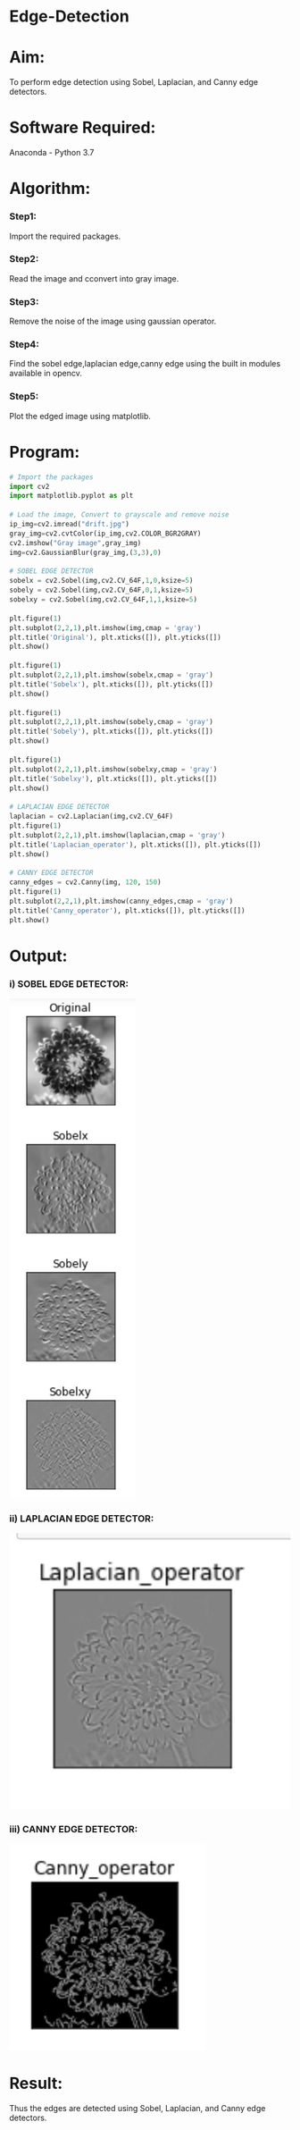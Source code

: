 # Edge-Detection
# Aim:
To perform edge detection using Sobel, Laplacian, and Canny edge detectors.

# Software Required:
Anaconda - Python 3.7

# Algorithm:
### Step1:
Import the required packages.

### Step2:
Read the image and cconvert into gray image.

### Step3:
Remove the noise of the image using gaussian operator.

### Step4:
Find the sobel edge,laplacian edge,canny edge using the built in modules available in opencv.

### Step5:
Plot the edged image using matplotlib.

 
# Program:

``` Python
# Import the packages
import cv2
import matplotlib.pyplot as plt

# Load the image, Convert to grayscale and remove noise
ip_img=cv2.imread("drift.jpg")
gray_img=cv2.cvtColor(ip_img,cv2.COLOR_BGR2GRAY)
cv2.imshow("Gray image",gray_img)
img=cv2.GaussianBlur(gray_img,(3,3),0)

# SOBEL EDGE DETECTOR
sobelx = cv2.Sobel(img,cv2.CV_64F,1,0,ksize=5)
sobely = cv2.Sobel(img,cv2.CV_64F,0,1,ksize=5)
sobelxy = cv2.Sobel(img,cv2.CV_64F,1,1,ksize=5)

plt.figure(1)
plt.subplot(2,2,1),plt.imshow(img,cmap = 'gray')
plt.title('Original'), plt.xticks([]), plt.yticks([])
plt.show()

plt.figure(1)
plt.subplot(2,2,1),plt.imshow(sobelx,cmap = 'gray')
plt.title('Sobelx'), plt.xticks([]), plt.yticks([])
plt.show()

plt.figure(1)
plt.subplot(2,2,1),plt.imshow(sobely,cmap = 'gray')
plt.title('Sobely'), plt.xticks([]), plt.yticks([])
plt.show()

plt.figure(1)
plt.subplot(2,2,1),plt.imshow(sobelxy,cmap = 'gray')
plt.title('Sobelxy'), plt.xticks([]), plt.yticks([])
plt.show()

# LAPLACIAN EDGE DETECTOR
laplacian = cv2.Laplacian(img,cv2.CV_64F)
plt.figure(1)
plt.subplot(2,2,1),plt.imshow(laplacian,cmap = 'gray')
plt.title('Laplacian_operator'), plt.xticks([]), plt.yticks([])
plt.show()

# CANNY EDGE DETECTOR
canny_edges = cv2.Canny(img, 120, 150)
plt.figure(1)
plt.subplot(2,2,1),plt.imshow(canny_edges,cmap = 'gray')
plt.title('Canny_operator'), plt.xticks([]), plt.yticks([])
plt.show()

```
# Output:
### i) SOBEL EDGE DETECTOR:
![](ot1.jpg)

### ii) LAPLACIAN EDGE DETECTOR:
![](./ot2.jpg)

### iii) CANNY EDGE DETECTOR:
![](ot3.jpg)
# Result:
Thus the edges are detected using Sobel, Laplacian, and Canny edge detectors.
